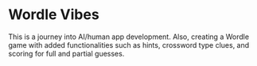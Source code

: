 # Wordle Vibes

This is a journey into AI/human app development. Also, creating a Wordle game with added functionalities such as hints, crossword type clues, and scoring for full and partial guesses.
